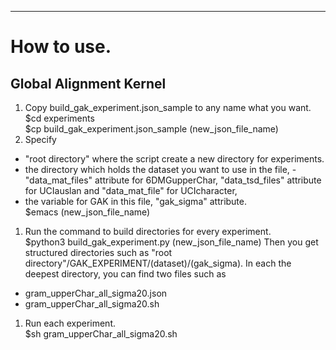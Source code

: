 

-----
# How to use.

## Global Alignment Kernel
1. Copy build_gak_experiment.json_sample to any name what you want.  
        $cd experiments  
        $cp build_gak_experiment.json_sample (new_json_file_name)
1. Specify
- "root directory" where the script create a new directory for experiments.
- the directory which holds the dataset you want to use in the file,
      - "data_mat_files" attribute for 6DMGupperChar, "data_tsd_files" attribute for UCIauslan and "data_mat_file" for UCIcharacter,
- the variable for GAK in this file, "gak_sigma" attribute.  
        $emacs (new_json_file_name)
1. Run the command to build directories for every experiment.  
        $python3 build_gak_experiment.py (new_json_file_name)
Then you get structured directories such as "root directory"/GAK_EXPERIMENT/(dataset)/(gak_sigma). In each the deepest directory, you can find two files such as 
- gram_upperChar_all_sigma20.json
- gram_upperChar_all_sigma20.sh
1. Run each experiment.  
        $sh gram_upperChar_all_sigma20.sh


